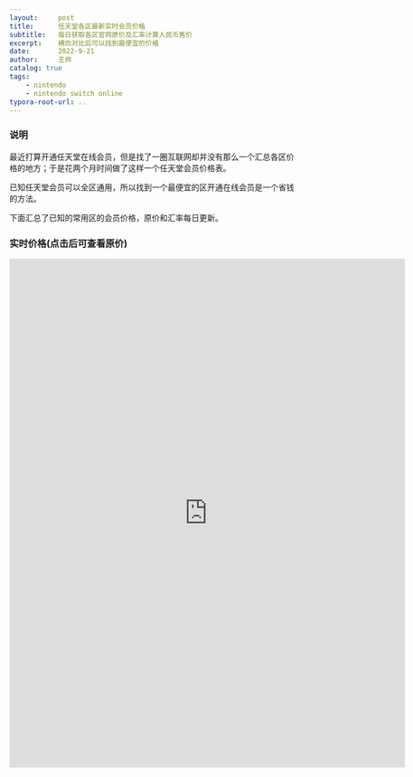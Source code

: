```yaml
---
layout:     post
title:      任天堂各区最新实时会员价格
subtitle:   每日获取各区官网原价及汇率计算人民币售价
excerpt:    横向对比后可以找到最便宜的价格
date:       2022-9-21
author:     王帅
catalog: true
tags:
    - nintendo
    - nintendo switch online
typora-root-url: ..
---
```


### 说明

最近打算开通任天堂在线会员，但是找了一圈互联网却并没有那么一个汇总各区价格的地方；于是花两个月时间做了这样一个任天堂会员价格表。



已知任天堂会员可以全区通用，所以找到一个最便宜的区开通在线会员是一个省钱的方法。

下面汇总了已知的常用区的会员价格，原价和汇率每日更新。

### 实时价格(点击后可查看原价)

<iframe width="700" height="900" src="https://nsonlineprice.wangshuai.app/#/home" frameborder="no" border="0" marginwidth="0" marginheight="0" > </iframe>
